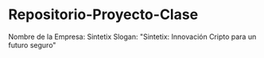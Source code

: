 # Repositorio-Proyecto-Clase
Nombre de la Empresa: Sintetix
Slogan: "Sintetix: Innovación Cripto para un futuro seguro"
